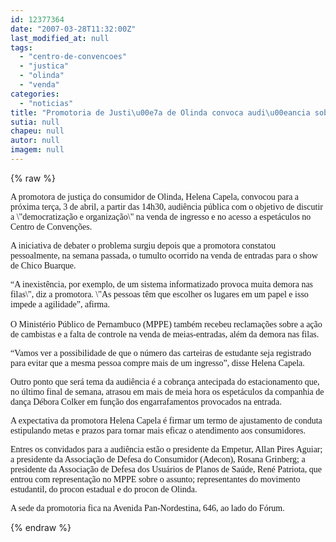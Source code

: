 ```yaml
---
id: 12377364
date: "2007-03-28T11:32:00Z"
last_modified_at: null
tags:
  - "centro-de-convencoes"
  - "justica"
  - "olinda"
  - "venda"
categories:
  - "noticias"
title: "Promotoria de Justi\u00e7a de Olinda convoca audi\u00eancia sobre venda de ingressos no Centro de Conven\u00e7\u00f5es  "
sutia: null
chapeu: null
autor: null
imagem: null
---
```

{% raw %}
<p><P><FONT face=Verdana>A promotora de justiça do consumidor de Olinda, Helena </FONT><FONT face=Verdana>Capela, convocou&nbsp;para a próxima terça, 3 de </FONT><FONT face=Verdana>abril, a partir das 14h30, audiência pública </FONT><FONT face=Verdana>com o objetivo de discutir a \"democratização e </FONT><FONT face=Verdana>organização\" na venda de ingresso e no acesso </FONT><FONT face=Verdana>a espetáculos no Centro de Convenções.</FONT></P></p>
<p><P><FONT face=Verdana>A iniciativa de debater o problema surgiu </FONT><FONT face=Verdana>depois que a promotora constatou pessoalmente, </FONT><FONT face=Verdana>na semana passada, o tumulto ocorrido na venda </FONT><FONT face=Verdana>de&nbsp;entradas para o show de Chico Buarque. </FONT></P></p>
<p><P><FONT face=Verdana>“A inexistência, por exemplo, de um sistema </FONT><FONT face=Verdana>informatizado provoca </FONT><FONT face=Verdana>muita demora nas filas\", diz a promotora. \"As </FONT><FONT face=Verdana>pessoas têm que escolher os lugares em um </FONT><FONT face=Verdana>papel e isso impede a agilidade”, afirma.<BR>&nbsp;<BR>O Ministério Público de Pernambuco (MPPE) </FONT><FONT face=Verdana>também recebeu reclamações sobre a ação de </FONT><FONT face=Verdana>cambistas e a falta de controle na venda de </FONT><FONT face=Verdana>meias-entradas, além da demora nas filas.</FONT></P></p>
<p><P><FONT face=Verdana>“Vamos ver a possibilidade de que o número das carteiras de estudante seja registrado para </FONT><FONT face=Verdana>evitar que a mesma pessoa compre mais de um ingresso”, disse Helena Capela.</FONT></P></p>
<p><P><FONT face=Verdana>Outro ponto que será tema da audiência é a </FONT><FONT face=Verdana>cobrança antecipada do estacionamento que, no </FONT><FONT face=Verdana>último final de semana, atrasou em mais de </FONT><FONT face=Verdana>meia hora os espetáculos da companhia de dança </FONT><FONT face=Verdana>Débora Colker em função dos engarrafamentos </FONT><FONT face=Verdana>provocados na entrada.</FONT></P></p>
<p><P><FONT face=Verdana>A expectativa da promotora Helena Capela é </FONT><FONT face=Verdana>firmar um termo de ajustamento de conduta estipulando metas e prazos para tornar mais </FONT><FONT face=Verdana>eficaz o atendimento aos consumidores.</FONT></P></p>
<p><P><FONT face=Verdana>Entres os convidados para a audiência estão o </FONT><FONT face=Verdana>presidente da Empetur, Allan Pires Aguiar; a </FONT><FONT face=Verdana>presidente da Associação de Defesa do </FONT><FONT face=Verdana>Consumidor (Adecon), Rosana Grinberg; a </FONT><FONT face=Verdana>presidente da Associação de Defesa dos </FONT><FONT face=Verdana>Usuários de Planos de Saúde, René Patriota, </FONT><FONT face=Verdana>que entrou com representação no MPPE sobre o </FONT><FONT face=Verdana>assunto; representantes do movimento </FONT><FONT face=Verdana>estudantil, do procon estadual e do procon de </FONT><FONT face=Verdana>Olinda.</FONT></P></p>
<p><P><FONT face=Verdana>A sede da promotoria fica na Avenida Pan-Nordestina, 646, ao lado do Fórum.</FONT></P> </p>
{% endraw %}